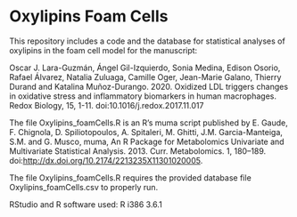 # Oxylipins Foam Cells

This repository includes a code and the database for statistical analyses of oxylipins in the foam cell model for the manuscript:  

Oscar J. Lara-Guzmán, Ángel Gil-Izquierdo, Sonia Medina, Edison Osorio,  Rafael Álvarez, Natalia Zuluaga, Camille Oger, Jean-Marie Galano, Thierry Durand and Katalina Muñoz-Durango. 2020. Oxidized LDL triggers changes in oxidative stress and inflammatory biomarkers in human macrophages. Redox Biology, 15, 1-11. doi:10.1016/j.redox.2017.11.017

The file Oxylipins_foamCells.R is an R’s muma script published by E. Gaude, F. Chignola, D. Spiliotopoulos, A. Spitaleri, M. Ghitti, J.M. Garcia-Manteiga, S.M. and G. Musco, muma, An R Package for Metabolomics Univariate and Multivariate Statistical Analysis. 2013. Curr. Metabolomics. 1, 180–189. doi:http://dx.doi.org/10.2174/2213235X11301020005.

The file Oxylipins_foamCells.R requires the provided database file Oxylipins_foamCells.csv to properly run.  

RStudio and R software used: R i386 3.6.1
